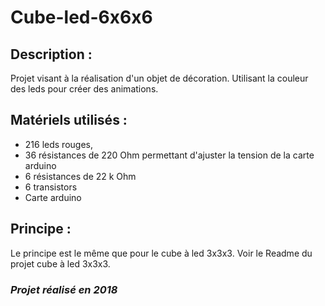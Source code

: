 # Cube-led-6x6x6

##  Description :
Projet visant à la réalisation d'un objet de décoration. Utilisant la couleur des leds pour créer des animations. 

##  Matériels utilisés : 
- 216 leds rouges, 
- 36 résistances de 220 Ohm permettant d'ajuster la tension de la carte arduino
- 6 résistances de 22 k Ohm 
- 6 transistors
- Carte arduino

## Principe :
Le principe est le même que pour le cube à led 3x3x3. 
Voir le Readme du projet cube à led 3x3x3.

### *Projet réalisé en 2018*
